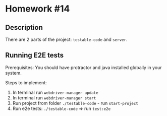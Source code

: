 # Homework #14
## Description
There are 2 parts of the project: `testable-code` and `server`.

## Running E2E tests

Prerequisites: 
You should have protractor and java installed globally in your system.

Steps to implement:
1. In terminal run `webdriver-manager update`
2. In terminal run `webdriver-manager start`
3. Run project from folder `./testable-code` - run `start-project`
4. Run e2e tests: `./testable-code` => run `test:e2e`
